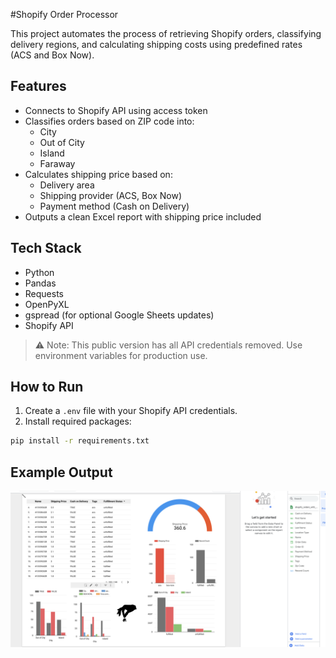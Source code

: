 #Shopify Order Processor

This project automates the process of retrieving Shopify orders, classifying delivery regions, and calculating shipping costs using predefined rates (ACS and Box Now).

## Features

- Connects to Shopify API using access token
- Classifies orders based on ZIP code into:
  - City
  - Out of City
  - Island
  - Faraway
- Calculates shipping price based on:
  - Delivery area
  - Shipping provider (ACS, Box Now)
  - Payment method (Cash on Delivery)
- Outputs a clean Excel report with shipping price included

## Tech Stack

- Python
- Pandas
- Requests
- OpenPyXL
- gspread (for optional Google Sheets updates)
- Shopify API

> ⚠️ Note: This public version has all API credentials removed. Use environment variables for production use.

## How to Run

1. Create a `.env` file with your Shopify API credentials.
2. Install required packages:

```bash
pip install -r requirements.txt
```

## Example Output
![Shopify Google Dashboard](Screenshot.png)


